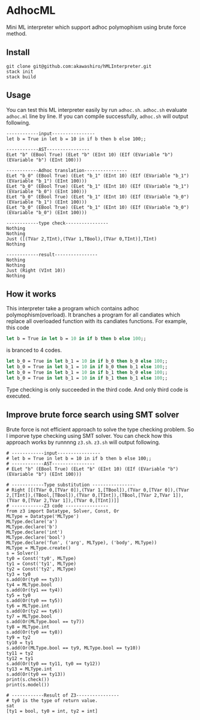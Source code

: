 # AdhocML
Mini ML interpreter which support adhoc polymophism using brute force method.

## Install
```shell
git clone git@github.com:akawashiro/hMLInterpreter.git
stack init
stack build
```

## Usage
You can test this ML interpreter easily by run `adhoc.sh`.
`adhoc.sh` evaluate `adhoc.ml` line by line.
If you can compile successfully, `adhoc.sh` will output following.
```Shell
------------input----------------
let b = True in let b = 10 in if b then b else 100;;

------------AST----------------
ELet "b" (EBool True) (ELet "b" (EInt 10) (EIf (EVariable "b") (EVariable "b") (EInt 100)))

------------Adhoc translation----------------
ELet "b_0" (EBool True) (ELet "b_1" (EInt 10) (EIf (EVariable "b_1") (EVariable "b_1") (EInt 100)))
ELet "b_0" (EBool True) (ELet "b_1" (EInt 10) (EIf (EVariable "b_1") (EVariable "b_0") (EInt 100)))
ELet "b_0" (EBool True) (ELet "b_1" (EInt 10) (EIf (EVariable "b_0") (EVariable "b_1") (EInt 100)))
ELet "b_0" (EBool True) (ELet "b_1" (EInt 10) (EIf (EVariable "b_0") (EVariable "b_0") (EInt 100)))

------------type check----------------
Nothing
Nothing
Just ([(TVar 2,TInt),(TVar 1,TBool),(TVar 0,TInt)],TInt)
Nothing

------------result----------------
Nothing
Nothing
Just (Right (VInt 10))
Nothing

```

## How it works
This interpreter take a program which contains adhoc polymophism(overload). It branches a program for all candiates which replace all overloaded function with its candiates functions. For example, this code
```OCaml
let b = True in let b = 10 in if b then b else 100;;
```
is branced to 4 codes.
```OCaml
let b_0 = True in let b_1 = 10 in if b_0 then b_0 else 100;;
let b_0 = True in let b_1 = 10 in if b_0 then b_1 else 100;;
let b_0 = True in let b_1 = 10 in if b_1 then b_0 else 100;;
let b_0 = True in let b_1 = 10 in if b_1 then b_1 else 100;;
```
Type checking is only succeeded in the third code. And only third code is executed.

## Improve brute force search using SMT solver
Brute force is not efficient approach to solve the type checking problem.
So I imporve type checking using SMT solver.
You can check how this approach works by runnnng `z3.sh`.
`z3.sh` will output following.

```Shell
# ------------input----------------
# let b = True in let b = 10 in if b then b else 100;;
# ------------AST----------------
# ELet "b" (EBool True) (ELet "b" (EInt 10) (EIf (EVariable "b") (EVariable "b") (EInt 100)))

# ------------Type substitution ----------------
# Right [[(TVar 0,[TVar 0]),(TVar 1,[TBool]),(TVar 0,[TVar 0]),(TVar 2,[TInt]),(TBool,[TBool]),(TVar 0,[TInt]),(TBool,[TVar 2,TVar 1]),(TVar 0,[TVar 2,TVar 1]),(TVar 0,[TInt])]]
# ------------Z3 code ----------------
from z3 import Datatype, Solver, Const, Or
MLType = Datatype('MLType')
MLType.declare('a')
MLType.declare('b')
MLType.declare('int')
MLType.declare('bool')
MLType.declare('fun', ('arg', MLType), ('body', MLType))
MLType = MLType.create()
s = Solver()
ty0 = Const('ty0', MLType)
ty1 = Const('ty1', MLType)
ty2 = Const('ty2', MLType)
ty3 = ty0
s.add(Or(ty0 == ty3))
ty4 = MLType.bool
s.add(Or(ty1 == ty4))
ty5 = ty0
s.add(Or(ty0 == ty5))
ty6 = MLType.int
s.add(Or(ty2 == ty6))
ty7 = MLType.bool
s.add(Or(MLType.bool == ty7))
ty8 = MLType.int
s.add(Or(ty0 == ty8))
ty9 = ty2
ty10 = ty1
s.add(Or(MLType.bool == ty9, MLType.bool == ty10))
ty11 = ty2
ty12 = ty1
s.add(Or(ty0 == ty11, ty0 == ty12))
ty13 = MLType.int
s.add(Or(ty0 == ty13))
print(s.check())
print(s.model())

# ------------Result of Z3----------------
# ty0 is the type of return value.
sat
[ty1 = bool, ty0 = int, ty2 = int]
```
